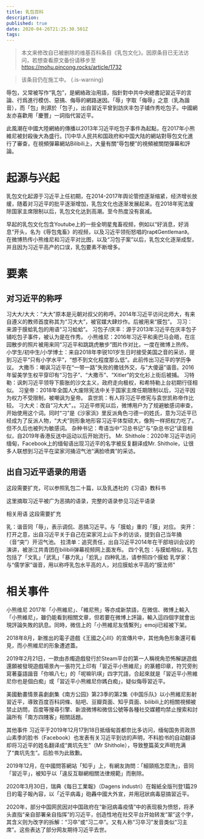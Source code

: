 ```yaml
---
title: 乳包百科
description: 
published: true
date: 2020-04-26T21:25:30.501Z
tags: 
---
```


> 本文来修改自已被删除的维基百科条目《乳包文化》。因原条目已无法访问，若想查看原文备份请移步至 https://mohu.pincong.rocks/article/1732

> 该条目仍在施工中。
{.is-warning}

辱包，又常被写作“乳包”，是網絡政治用語，指針對中共中央總書記習近平的言論、行爲進行模仿、惡搞、侮辱的網路迷因。「辱」字取「侮辱」之意（乳為諧音），而「包」則源於「包子」，出自習近平曾到訪庆丰包子铺作秀吃包子。中國網友亦喜歡用「慶豐」一詞指代習近平。

此風潮在中國大陸網絡的傳播以2013年习近平吃包子事件為起點，在2017年小熊維尼被封殺後大為盛行。[1]中华人民共和国政府和中国大陆的網站對辱包文化進行了審查，在視頻彈幕網站Bilibili上，大量有關“辱包梗”的視頻被關閉彈幕和評論。

# 起源与兴起



乳包文化起源于习近平上任初期，在2014-2017年舆论管控逐渐缩紧，经济增长放缓，随着对习近平的批平逐渐增加，乳包文化也逐渐发展起来。在2018年宪法废除国家主席限制以后，乳包文化达到高潮。至今热度没有衰减。

早起的乳包文化包含Youtube上的一些全明星鬼畜视频，例如以“好消息，好消息”开头，名为《辱包鬼畜》的视频，以及习近平领衔怒唱的rap《Gentleman》。在微博热传小熊维尼和习近平对比图，以及“习包子案”以后，乳包文化逐渐成型，并且因为习近平高产的口误，乳包要素不断增多。

# 要素



## 对习近平的称呼

习大大/大大：“大大”原本是元朝对叔父的称呼。2014年习近平访问北师大，有来自遵义的教师首度称其为“习大大”，被官媒大肆炒作。后被用来“膜包”。
习习：来源于膜蛤乳包的用语“习习蛤蛤”。
习包子/庆丰：源于2013年习近平在庆丰包子铺吃包子事件，被认为是在作秀。
小熊维尼：2016年习近平和奥巴马会晤，在庄园散步的照片被用来同“习近平和跳跳虎散步”图片作对比，一度在微博上热传。
小学生/初中生/小学博士：来自2018年李锐101岁生日时接受美国之音的采访，提到习近平“只有小学水平”，“想不到文化程度那么低”。此前传出习近平的学历争议。
大撒币：嘲讽习近平在“一带一路”失败的撒钱外交，与“大傻逼”谐音。2016年留美学生权平穿印有“习包子”、“大撒币”、“Xitler”的文化衫上街后被捕。
习特勒：讽刺习近平领导下膨胀的沙文主义，政府走向极权，和希特勒上台初期行径相似。
习皇帝：2018年全国人大废除宪法中关于国家主席任期限制以后，习近平因为权力不受限制，被嘲讽为皇帝。
袁世凯：有人将习近平修宪与袁世凯称帝作比较。
刁大犬：改自“习大大”，。习近平修宪以后，微博用户为了规避敏感词审查，开始使用这个词。同时“刁”是《沙家浜》里反派角色刁德一的姓氏，意为习近平已经成为了反派人物，“大犬”则形象地形容习近平体型硕大，像狗一样把权力吃了。但不久后也被列为敏感词。
杂种书记：粤语当中“习总书记”与“杂总书记”读音相似，自2019年香港反送中运动以后开始流行。
Mr. Shithole：2020年习近平访问缅甸，Facebook上的缅甸语出现习近平的名字被反复翻译成Mr. Shithole，让很多人联想到习近平在梁家河捅沼气池“满脸喷粪”的采访。

## 出自习近平语录的用语
这段需要扩充，可以参照乳包二十篇，以及乳透社的《习语》教科书



这里摘取习近平被广为恶搞的语录，完整的语录参见习近平语录

相关用语
这段需要扩充



乳：谐音同「辱」，表示调侃、恶搞习近平。与「膜蛤」重的「膜」对应。
突开：打开之意，出自习近平关于自己在梁家河上山下乡的访谈，提到自己当年捅（音“突”）开沼气池。
拉清单：追究责任，出自习近平2014年在干部培训会议的演讲，被浙江共青团在bilibili弹幕视频网上面发布。
四个乳包：与膜蛤相似，乳包包括了「文乳」「武乳」「暴力乳」「尬乳」四种乳法，请参照四个膜蛤
乳学家：与“儒学家”谐音，用以称呼乳包水平高的人，对应膜蛤水平高的“膜法师”

# 相关事件

小熊维尼
2017年「小熊維尼」、「維尼熊」等亦成新禁語，在微信、微博上輸入「小熊維尼」，雖仍能看到相關文章，但若要在微博上評論，輸入這四個字就會出現評論失敗的訊息。同時，微信上的「小熊維尼友情繫列」emoji已經被下架。

2018年8月，新推出的電子遊戲《王國之心III》的宣傳片中，其他角色形象還可看見，而小熊維尼的形象遭遮蓋。

2019年2月21日，一款由赤燭遊戲發行於Steam平台的第一人稱視角恐怖解謎遊戲還願被發現遊戲場景內一張符咒上印有「習近平小熊維尼」的篆體印章，符咒旁則寫著臺語諧音「你嘛八七」的「呢嘛叭唭」四字咒語，合起來就是「習近平小熊維尼你也是個白痴」或「習近平小熊維尼你媽白痴」，疑似侮辱習近平。

美國動畫情景喜劇劇集《南方公园》第23季的第2集《中国乐队》以小熊維尼影射習近平，導致百度百科詞條、貼吧、豆瓣頁面、知乎頁面、bilibili上的相關視頻被禁止訪問，百度等搜尋引擎、新浪微博和微信公號等各種社交媒體均禁止搜索和討論所有「南方四賤客」相關話題。


其他事件
习近平于2019年12月17到18日抵缅甸首都奈比多访问，缅甸国务资政昂山素季的脸书（Facebook）也发表有关习近平到访的声明，不料脸书的自动翻译却将习近平的姓名翻译成“粪坑先生”（Mr Shithole），导致整篇英文声明充满了“粪坑先生”。后脸书为此致歉。

2019年12月，在中國問答網站「知乎」上，有網友詢問：「細頸瓶怎麼洗」，音同「習近平」，被知乎以「違反互聯網相關法律規範」而刪除。

2020年3月30日，瑞典《每日工業報》（Dagens industri）在報紙全版刊登1篇29日的電子報內容，以「近平病毒」砲轟中國大外宣，并用冠狀病毒惡搞習近平。

2020年，部分中国网民因对中国政府在“新冠病毒疫情”中的表现极为愤怒，将矛头直指“亲自部署亲自指挥”的习近平，创造性地在社交平台开始转发“翠”这个字，其含义则为改字的拆解：“习卒”或“习二卒”。又有人称“习卒习”发音类似“习主席”。这些表达了部分网友期待习近平去世。